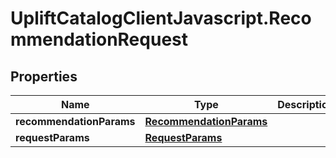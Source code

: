 # UpliftCatalogClientJavascript.RecommendationRequest

## Properties

Name | Type | Description | Notes
------------ | ------------- | ------------- | -------------
**recommendationParams** | [**RecommendationParams**](RecommendationParams.md) |  | 
**requestParams** | [**RequestParams**](RequestParams.md) |  | 



